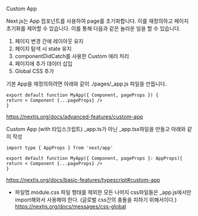 Custom App

Next.js는 App 컴포넌트를 사용하여 page를 초기화합니다. 이를 재정의하고 페이지 초기화를 제어할 수 있습니다. 이를 통해 다음과 같은 놀라운 일을 할 수 있습니다.

1. 페이지 변경 간에 레이아웃 유지
2. 페이지 탐색 시 state 유지
3. componentDidCatch를 사용한 Custom 에러 처리
4. 페이지에 추가 데이터 삽입
5. Global CSS 추가

기본 App을 재정의하려면 아래와 같이 ./pages/_app.js 파일을 만듭니다.
```
export default function MyApp({ Component, pageProps }) {
return < Component {...pageProps} />
}
```
https://nextjs.org/docs/advanced-features/custom-app

Custom App (with 타입스크립트)
_app.ts가 아닌 _app.tsx파일을 만들고 아래와 같이 작성
```
import type { AppProps } from 'next/app'

export default function MyApp({ Component, pageProps }: AppProps){
return < Component {...pageProps} />
}
```
https://nextjs.org/docs/basic-features/typescript#custom-app

+ 파일명.module.css 파일 형태를 제외한 모든 나머지 css파일들은 _app.js에서만 import해와서 사용해야 한다. (글로벌 css간의 충돌을 피하기 위해서이다.)
https://nextjs.org/docs/messages/css-global
